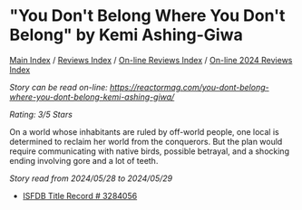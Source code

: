 # "You Don't Belong Where You Don't Belong" by Kemi Ashing-Giwa

[Main Index](../../../README.md) / [Reviews Index](../../README.md) / [On-line Reviews Index](../README.md) / [On-line 2024 Reviews Index](README.md)

*Story can be read on-line: <https://reactormag.com/you-dont-belong-where-you-dont-belong-kemi-ashing-giwa/>*

*Rating: 3/5 Stars*

On a world whose inhabitants are ruled by off-world people, one local is determined to reclaim her world from the conquerors. But the plan would require communicating with native birds, possible betrayal, and a shocking ending involving gore and a lot of teeth.

*Story read from 2024/05/28 to 2024/05/29*

- [ISFDB Title Record # 3284056](https://www.isfdb.org/cgi-bin/title.cgi?3284056)
